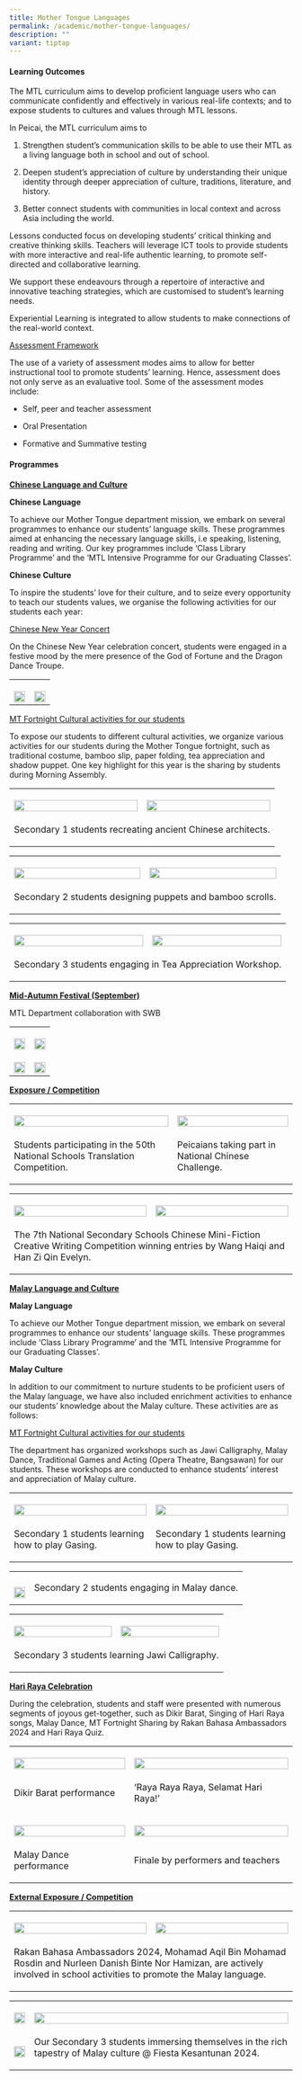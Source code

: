 ```yaml
---
title: Mother Tongue Languages
permalink: /academic/mother-tongue-languages/
description: ""
variant: tiptap
---
```

<h4><strong>Learning Outcomes</strong></h4>
<p></p>
<p>The MTL curriculum aims to develop proficient language users who can communicate
confidently and effectively in various real-life contexts; and to expose
students to cultures and values through MTL lessons.</p>
<p>In Peicai, the MTL curriculum aims to</p>
<ol data-tight="true" class="tight">
<li>
<p>Strengthen student’s communication skills to be able to use their MTL
as a living language both in school and out of school.</p>
</li>
<li>
<p>Deepen student’s appreciation of culture by understanding their unique
identity through deeper appreciation of culture, traditions, literature,
and history.</p>
</li>
<li>
<p>Better connect students with communities in local context and across Asia
including the world.</p>
</li>
</ol>
<p>Lessons conducted focus on developing students’ critical thinking and
creative thinking skills. Teachers will leverage ICT tools to provide students
with more interactive and real-life authentic learning, to promote self-directed
and collaborative learning.</p>
<p>We support these endeavours through a repertoire of interactive and innovative
teaching strategies, which are customised to student’s learning needs.</p>
<p>Experiential Learning is integrated to allow students to make connections
of the real-world context.</p>
<p><u>Assessment Framework</u>
</p>
<p>The use of a variety of assessment modes aims to allow for better instructional
tool to promote students’ learning. Hence, assessment does not only serve
as an evaluative tool. Some of the assessment modes include:</p>
<ul data-tight="true" class="tight">
<li>
<p>Self, peer and teacher assessment</p>
</li>
</ul>
<ul data-tight="true" class="tight">
<li>
<p>Oral Presentation</p>
</li>
</ul>
<ul data-tight="true" class="tight">
<li>
<p>Formative and Summative testing</p>
</li>
</ul>
<h4><strong>Programmes</strong></h4>
<p><strong><u>Chinese Language and Culture</u></strong>
</p>
<p><strong>Chinese Language</strong>
</p>
<p></p>
<p>To achieve our Mother Tongue department mission, we embark on several
programmes to enhance our students’ language skills. These programmes aimed
at enhancing the necessary language skills, i.e speaking, listening, reading
and writing. Our key programmes include ‘Class Library Programme’ and the
‘MTL Intensive Programme for our Graduating Classes’.</p>
<p><strong>Chinese Culture</strong>
</p>
<p></p>
<p>To inspire the students’ love for their culture, and to seize every opportunity
to teach our students values, we organise the following activities for
our students each year:</p>
<p><u>Chinese New Year Concert</u>
</p>
<p>On the Chinese New Year celebration concert, students were engaged in
a festive mood by the mere presence of the God of Fortune and the Dragon
Dance Troupe.</p>
<table style="minWidth: 50px">
<colgroup>
<col>
<col>
</colgroup>
<tbody>
<tr>
<th rowspan="1" colspan="1">
<p></p>
<div class="isomer-image-wrapper">
<img style="width: 100%" height="auto" width="100%" alt="" src="/images/Academic/mt_2024_1.jpg">
</div>
</th>
<th rowspan="1" colspan="1">
<p></p>
<div class="isomer-image-wrapper">
<img style="width: 100%" height="auto" width="100%" alt="" src="/images/Academic/mt_2024_2.jpg">
</div>
</th>
</tr>
</tbody>
</table>
<p><u>MT Fortnight Cultural activities for our students</u>
</p>
<p></p>
<p>To expose our students to different cultural activities, we organize various
activities for our students during the Mother Tongue fortnight, such as
traditional costume, bamboo slip, paper folding, tea appreciation and shadow
puppet. One key highlight for this year is the sharing by students during
Morning Assembly.</p>
<table style="minWidth: 50px">
<colgroup>
<col>
<col>
</colgroup>
<tbody>
<tr>
<th rowspan="1" colspan="1">
<p></p>
<div class="isomer-image-wrapper">
<img style="width: 100%" height="auto" width="100%" alt="" src="/images/Academic/mt_2024_3.jpg">
</div>
</th>
<th rowspan="1" colspan="1">
<p></p>
<div class="isomer-image-wrapper">
<img style="width: 100%" height="auto" width="100%" alt="" src="/images/Academic/mt_2024_4.jpg">
</div>
</th>
</tr>
<tr>
<td rowspan="1" colspan="2">
<p>Secondary 1 students recreating ancient Chinese architects.</p>
</td>
</tr>
</tbody>
</table>
<table style="minWidth: 50px">
<colgroup>
<col>
<col>
</colgroup>
<tbody>
<tr>
<th rowspan="1" colspan="1">
<p></p>
<div class="isomer-image-wrapper">
<img style="width: 100%" height="auto" width="100%" alt="" src="/images/Academic/mt_2024_5.jpg">
</div>
</th>
<th rowspan="1" colspan="1">
<p></p>
<div class="isomer-image-wrapper">
<img style="width: 100%" height="auto" width="100%" alt="" src="/images/Academic/mt_2024_6.jpg">
</div>
</th>
</tr>
<tr>
<td rowspan="1" colspan="2">
<p>Secondary 2 students designing puppets and bamboo scrolls.</p>
</td>
</tr>
</tbody>
</table>
<table style="minWidth: 50px">
<colgroup>
<col>
<col>
</colgroup>
<tbody>
<tr>
<th rowspan="1" colspan="1">
<p></p>
<div class="isomer-image-wrapper">
<img style="width: 100%" height="auto" width="100%" alt="" src="/images/Academic/mt_2024_7.jpg">
</div>
</th>
<th rowspan="1" colspan="1">
<p></p>
<div class="isomer-image-wrapper">
<img style="width: 100%" height="auto" width="100%" alt="" src="/images/Academic/mt_2024_8.jpg">
</div>
</th>
</tr>
<tr>
<td rowspan="1" colspan="2">
<p>Secondary 3 students engaging in Tea Appreciation Workshop.</p>
</td>
</tr>
</tbody>
</table>
<p></p>
<p><strong><u>Mid-Autumn Festival (September)</u></strong>
</p>
<p>MTL Department collaboration with SWB</p>
<table style="minWidth: 50px">
<colgroup>
<col>
<col>
</colgroup>
<tbody>
<tr>
<th rowspan="1" colspan="1">
<p></p>
<div class="isomer-image-wrapper">
<img style="width: 100%" height="auto" width="100%" alt="" src="/images/Academic/mt_2024_9.jpg">
</div>
</th>
<th rowspan="1" colspan="1">
<p></p>
<div class="isomer-image-wrapper">
<img style="width: 100%" height="auto" width="100%" alt="" src="/images/Academic/mt_2024_10.jpg">
</div>
</th>
</tr>
<tr>
<td rowspan="1" colspan="1">
<p></p>
<div class="isomer-image-wrapper">
<img style="width: 100%" height="auto" width="100%" alt="" src="/images/Academic/mt_2024_11.jpg">
</div>
</td>
<td rowspan="1" colspan="1">
<p></p>
<div class="isomer-image-wrapper">
<img style="width: 100%" height="auto" width="100%" alt="" src="/images/Academic/mt_2024_12.jpg">
</div>
</td>
</tr>
</tbody>
</table>
<p><strong><u>Exposure / Competition</u></strong>
</p>
<table style="minWidth: 50px">
<colgroup>
<col>
<col>
</colgroup>
<tbody>
<tr>
<th rowspan="1" colspan="1">
<p></p>
<div class="isomer-image-wrapper">
<img style="width: 100%" height="auto" width="100%" alt="" src="/images/Academic/mt_2024_13.jpg">
</div>
</th>
<th rowspan="1" colspan="1">
<p></p>
<div class="isomer-image-wrapper">
<img style="width: 100%" height="auto" width="100%" alt="" src="/images/Academic/mt_2024_14.jpg">
</div>
</th>
</tr>
<tr>
<td rowspan="1" colspan="1">
<p>Students participating in the 50th National Schools Translation Competition.</p>
</td>
<td rowspan="1" colspan="1">
<p>Peicaians taking part in National Chinese Challenge.</p>
</td>
</tr>
</tbody>
</table>
<table style="minWidth: 50px">
<colgroup>
<col>
<col>
</colgroup>
<tbody>
<tr>
<th rowspan="1" colspan="1">
<p></p>
<div class="isomer-image-wrapper">
<img style="width: 100%" height="auto" width="100%" alt="" src="/images/Academic/mt_2024_15.jpg">
</div>
</th>
<th rowspan="1" colspan="1">
<p></p>
<div class="isomer-image-wrapper">
<img style="width: 100%" height="auto" width="100%" alt="" src="/images/Academic/mt_2024_16.jpg">
</div>
</th>
</tr>
<tr>
<td rowspan="1" colspan="2">
<p>The 7th National Secondary Schools Chinese Mini-Fiction Creative Writing
Competition winning entries by Wang Haiqi and Han Zi Qin Evelyn.</p>
</td>
</tr>
</tbody>
</table>
<p><strong><u>Malay Language and Culture</u></strong>
</p>
<p><strong>Malay Language</strong>
</p>
<p>To achieve our Mother Tongue department mission, we embark on several
programmes to enhance our students’ language skills. These programmes include
‘Class Library Programme’ and the ‘MTL Intensive Programme for our Graduating
Classes’.</p>
<p><strong>Malay Culture</strong>
</p>
<p>In addition to our commitment to nurture students to be proficient users
of the Malay language, we have also included enrichment activities to enhance
our students’ knowledge about the Malay culture. These activities are as
follows:</p>
<p><u>MT Fortnight Cultural activities for our students</u>
</p>
<p>The department has organized workshops such as Jawi Calligraphy, Malay
Dance, Traditional Games and Acting (Opera Theatre, Bangsawan) for our
students. These workshops are conducted to enhance students’ interest and
appreciation of Malay culture.</p>
<table style="minWidth: 50px">
<colgroup>
<col>
<col>
</colgroup>
<tbody>
<tr>
<th rowspan="1" colspan="1">
<p></p>
<div class="isomer-image-wrapper">
<img style="width: 100%" height="auto" width="100%" alt="" src="/images/Academic/mt_2024_17.jpg">
</div>
</th>
<th rowspan="1" colspan="1">
<p></p>
<div class="isomer-image-wrapper">
<img style="width: 100%" height="auto" width="100%" alt="" src="/images/Academic/mt_2024_18.jpg">
</div>
</th>
</tr>
<tr>
<td rowspan="1" colspan="1">
<p>Secondary 1 students learning how to play Gasing.</p>
</td>
<td rowspan="1" colspan="1">
<p>Secondary 1 students learning how to play Gasing.</p>
</td>
</tr>
</tbody>
</table>
<table style="minWidth: 50px">
<colgroup>
<col>
<col>
</colgroup>
<tbody>
<tr>
<th rowspan="1" colspan="1">
<p></p>
<div class="isomer-image-wrapper">
<img style="width: 100%" height="auto" width="100%" alt="" src="/images/Academic/mt_2024_19.jpg">
</div>
</th>
<td rowspan="1" colspan="1">
<p>Secondary 2 students engaging in Malay dance.</p>
</td>
</tr>
</tbody>
</table>
<table style="minWidth: 50px">
<colgroup>
<col>
<col>
</colgroup>
<tbody>
<tr>
<th rowspan="1" colspan="1">
<p></p>
<div class="isomer-image-wrapper">
<img style="width: 100%" height="auto" width="100%" alt="" src="/images/Academic/mt_2024_20.jpg">
</div>
</th>
<th rowspan="1" colspan="1">
<p></p>
<div class="isomer-image-wrapper">
<img style="width: 100%" height="auto" width="100%" alt="" src="/images/Academic/mt_2024_21.jpg">
</div>
</th>
</tr>
<tr>
<td rowspan="1" colspan="2">
<p>Secondary 3 students learning Jawi Calligraphy.</p>
</td>
</tr>
</tbody>
</table>
<p><strong><u>Hari Raya Celebration</u></strong>
</p>
<p>During the celebration, students and staff were presented with numerous
segments of joyous get-together, such as Dikir Barat, Singing of Hari Raya
songs, Malay Dance, MT Fortnight Sharing by Rakan Bahasa Ambassadors 2024
and Hari Raya Quiz.</p>
<table style="minWidth: 50px">
<colgroup>
<col>
<col>
</colgroup>
<tbody>
<tr>
<th rowspan="1" colspan="1">
<p></p>
<div class="isomer-image-wrapper">
<img style="width: 100%" height="auto" width="100%" alt="" src="/images/Academic/mt_2024_22.jpg">
</div>
</th>
<th rowspan="1" colspan="1">
<p></p>
<div class="isomer-image-wrapper">
<img style="width: 100%" height="auto" width="100%" alt="" src="/images/Academic/mt_2024_23.jpg">
</div>
</th>
</tr>
<tr>
<td rowspan="1" colspan="1">
<p>Dikir Barat performance</p>
</td>
<td rowspan="1" colspan="1">
<p>‘Raya Raya Raya, Selamat Hari Raya!’</p>
</td>
</tr>
<tr>
<td rowspan="1" colspan="1">
<p></p>
<div class="isomer-image-wrapper">
<img style="width: 100%" height="auto" width="100%" alt="" src="/images/Academic/mt_2024_24.jpg">
</div>
</td>
<td rowspan="1" colspan="1">
<p></p>
<div class="isomer-image-wrapper">
<img style="width: 100%" height="auto" width="100%" alt="" src="/images/Academic/mt_2024_27.jpg">
</div>
</td>
</tr>
<tr>
<td rowspan="1" colspan="1">
<p>Malay Dance performance</p>
</td>
<td rowspan="1" colspan="1">
<p>Finale by performers and teachers</p>
</td>
</tr>
</tbody>
</table>
<p><strong><u>External Exposure / Competition</u></strong>
</p>
<table style="minWidth: 50px">
<colgroup>
<col>
<col>
</colgroup>
<tbody>
<tr>
<th rowspan="1" colspan="1">
<p></p>
<div class="isomer-image-wrapper">
<img style="width: 100%" height="auto" width="100%" alt="" src="/images/Academic/mt_2024_28.jpg">
</div>
</th>
<th rowspan="1" colspan="1">
<p></p>
<div class="isomer-image-wrapper">
<img style="width: 100%" height="auto" width="100%" alt="" src="/images/Academic/mt_2024_29.jpg">
</div>
</th>
</tr>
<tr>
<td rowspan="1" colspan="2">
<p>Rakan Bahasa Ambassadors 2024, Mohamad Aqil Bin Mohamad Rosdin and Nurleen
Danish Binte Nor Hamizan, are actively involved in school activities to
promote the Malay language.</p>
</td>
</tr>
</tbody>
</table>
<table style="minWidth: 50px">
<colgroup>
<col>
<col>
</colgroup>
<tbody>
<tr>
<th rowspan="1" colspan="1">
<p></p>
<div class="isomer-image-wrapper">
<img style="width: 100%" height="auto" width="100%" alt="" src="/images/Academic/mt_2024_30.jpg">
</div>
</th>
<th rowspan="1" colspan="1">
<p></p>
<div class="isomer-image-wrapper">
<img style="width: 100%" height="auto" width="100%" alt="" src="/images/Academic/mt_2024_31.jpg">
</div>
</th>
</tr>
<tr>
<td rowspan="1" colspan="1">
<p></p>
<div class="isomer-image-wrapper">
<img style="width: 100%" height="auto" width="100%" alt="" src="/images/Academic/mt_2024_32.jpg">
</div>
</td>
<td rowspan="1" colspan="1">
<p>Our Secondary 3 students immersing themselves in the rich tapestry of
Malay culture @ Fiesta Kesantunan 2024.</p>
</td>
</tr>
</tbody>
</table>
<p></p>